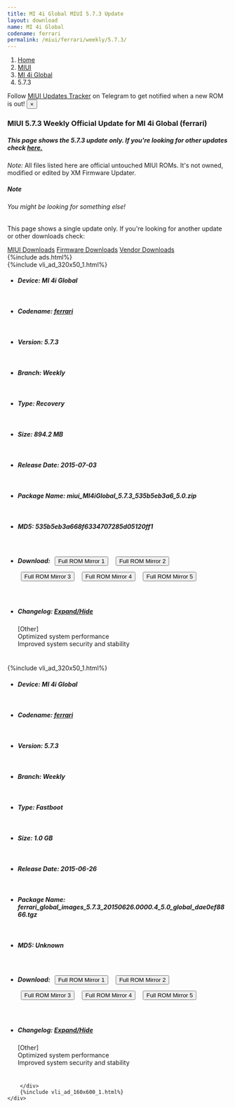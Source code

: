 ```yaml
---
title: MI 4i Global MIUI 5.7.3 Update
layout: download
name: MI 4i Global
codename: ferrari
permalink: /miui/ferrari/weekly/5.7.3/
---
```

<nav aria-label="breadcrumb">
    <ol class="breadcrumb">
        <li class="breadcrumb-item"><a href="/">Home</a></li>
        <li class="breadcrumb-item"><a href="/miui/">MIUI</a></li>
        <li class="breadcrumb-item"><a href="/miui/ferrari/">MI 4i Global</a></li>
        <li class="breadcrumb-item active" aria-current="page">5.7.3</li>
    </ol>
</nav>
<div class="alert alert-primary alert-dismissible fade show" role="alert">
    Follow <a href="https://t.me/MIUIUpdatesTracker" class="alert-link">MIUI Updates Tracker</a> on Telegram to get
    notified when a new ROM is out!
    <button type="button" class="close" data-dismiss="alert" aria-label="Close">
        <span aria-hidden="true">&times;</span>
    </button>
</div>
<div class="col-12 mx-auto">
    <h3 class="title bg-light p-2 rounded">MIUI 5.7.3 Weekly Official Update for MI 4i Global (ferrari)</h3>
    <h5>This page shows the 5.7.3 update only. If you're looking for other updates check
        <a href="/miui/ferrari/">here.</a></h5>
    <p><i>Note: </i>All files listed here are official untouched MIUI ROMs.
        It's not owned, modified or edited by XM Firmware Updater.</p>
    <div class="card">
        <div class="card-body">
            <h5 class="card-title">Note</h5>
            <h6 class="card-subtitle mb-2 text-muted">You might be looking for something else!</h6>
            <p class="card-text">This page shows a single update only.
                If you're looking for another update or other downloads check:</p>
            <a href="/miui/" class="card-link">MIUI Downloads</a>
            <a href="/firmware/" class="card-link">Firmware Downloads</a>
            <a href="/vendor/" class="card-link">Vendor Downloads</a>
        </div>
    </div>
    {%include ads.html%}
    <div class="row justify-content-center">
        <div class="col-10" id="downloads">
                    <div class="card card-body">
            {%include vli_ad_320x50_1.html%}
            <ul class="list-unstyled">
                <li style="padding-bottom: 10px;">
                    <h5><b>Device: </b>MI 4i Global</h5>
                </li>
                <li style="padding-bottom: 10px;">
                    <h5><b>Codename: </b> <a href="/miui/ferrari/" target="_blank">ferrari</a> </h5>
                </li>
                <li style="padding-bottom: 10px;">
                    <h5><b>Version: </b>5.7.3</h5>
                </li>
                <li style="padding-bottom: 10px;">
                    <h5><b>Branch: </b>Weekly</h5>
                </li>
                <li style="padding-bottom: 10px;">
                    <h5><b>Type: </b>Recovery</h5>
                </li>
                <li style="padding-bottom: 10px;">
                    <h5><b>Size: </b>894.2 MB</h5>
                </li>
                <li style="padding-bottom: 10px;">
                    <h5><b>Release Date: </b>2015-07-03</h5>
                </li>
                <li style="padding-bottom: 10px;">
                    <h5><b>Package Name: </b><span id="filename" class="text-dark">miui_MI4iGlobal_5.7.3_535b5eb3a6_5.0.zip</span></h5>
                </li>
                <li style="padding-bottom: 10px;">
                    <h5><b>MD5: </b><span id="md5" class="text-muted">535b5eb3a668f6334707285d05120ff1</span></h5>
                </li>
                <li style="padding-bottom: 10px;">
                    <h5><b>Download: </b> <button type="button" id="download" class="btn btn-primary" style="margin: 7px;" onclick="window.open('https://cdnorg.d.miui.com/5.7.3/miui_MI4iGlobal_5.7.3_535b5eb3a6_5.0.zip', '_blank');"><i class="fa fa-download"></i> Full ROM Mirror 1</button> <button type="button" id="download" class="btn btn-primary" style="margin: 7px;" onclick="window.open('https://bkt-sgp-miui-ota-update-alisgp.oss-ap-southeast-1.aliyuncs.com/5.7.3/miui_MI4iGlobal_5.7.3_535b5eb3a6_5.0.zip', '_blank');"><i class="fa fa-download"></i> Full ROM Mirror 2</button> <button type="button" id="download" class="btn btn-primary" style="margin: 7px;" onclick="window.open('https://bn.d.miui.com/5.7.3/miui_MI4iGlobal_5.7.3_535b5eb3a6_5.0.zip', '_blank');"><i class="fa fa-download"></i> Full ROM Mirror 3</button> <button type="button" id="download" class="btn btn-primary" style="margin: 7px;" onclick="window.open('https://bigota.d.miui.com/5.7.3/miui_MI4iGlobal_5.7.3_535b5eb3a6_5.0.zip', '_blank');"><i class="fa fa-download"></i> Full ROM Mirror 4</button> <button type="button" id="download" class="btn btn-primary" style="margin: 7px;" onclick="window.open('https://hugeota.d.miui.com/5.7.3/miui_MI4iGlobal_5.7.3_535b5eb3a6_5.0.zip', '_blank');"><i class="fa fa-download"></i> Full ROM Mirror 5</button></h5>
                </li>
                <li style="padding-bottom: 10px;">
                    <h5><b>Changelog: </b><a href="#ferrari_1_changelog" data-toggle="collapse" role="button"
                            aria-expanded="false" aria-controls="ferrari_1_changelog"> <i class="fa fa-arrow-down"
                                aria-hidden="true"></i> Expand/Hide</a></h5>
                    <div class="collapse" id="ferrari_1_changelog">
                        <p id="changelog_text">[Other]<br>Optimized system performance<br>Improved system security and stability</p>
                    </div>
                </li>
            </ul>
        </div>
        <div class="card card-body">
            {%include vli_ad_320x50_1.html%}
            <ul class="list-unstyled">
                <li style="padding-bottom: 10px;">
                    <h5><b>Device: </b>MI 4i Global</h5>
                </li>
                <li style="padding-bottom: 10px;">
                    <h5><b>Codename: </b> <a href="/miui/ferrari/" target="_blank">ferrari</a> </h5>
                </li>
                <li style="padding-bottom: 10px;">
                    <h5><b>Version: </b>5.7.3</h5>
                </li>
                <li style="padding-bottom: 10px;">
                    <h5><b>Branch: </b>Weekly</h5>
                </li>
                <li style="padding-bottom: 10px;">
                    <h5><b>Type: </b>Fastboot</h5>
                </li>
                <li style="padding-bottom: 10px;">
                    <h5><b>Size: </b>1.0 GB</h5>
                </li>
                <li style="padding-bottom: 10px;">
                    <h5><b>Release Date: </b>2015-06-26</h5>
                </li>
                <li style="padding-bottom: 10px;">
                    <h5><b>Package Name: </b><span id="filename" class="text-dark">ferrari_global_images_5.7.3_20150626.0000.4_5.0_global_dae0ef8866.tgz</span></h5>
                </li>
                <li style="padding-bottom: 10px;">
                    <h5><b>MD5: </b><span id="md5" class="text-muted">Unknown</span></h5>
                </li>
                <li style="padding-bottom: 10px;">
                    <h5><b>Download: </b> <button type="button" id="download" class="btn btn-primary" style="margin: 7px;" onclick="window.open('https://cdnorg.d.miui.com/5.7.3/ferrari_global_images_5.7.3_20150626.0000.4_5.0_global_dae0ef8866.tgz', '_blank');"><i class="fa fa-download"></i> Full ROM Mirror 1</button> <button type="button" id="download" class="btn btn-primary" style="margin: 7px;" onclick="window.open('https://bkt-sgp-miui-ota-update-alisgp.oss-ap-southeast-1.aliyuncs.com/5.7.3/ferrari_global_images_5.7.3_20150626.0000.4_5.0_global_dae0ef8866.tgz', '_blank');"><i class="fa fa-download"></i> Full ROM Mirror 2</button> <button type="button" id="download" class="btn btn-primary" style="margin: 7px;" onclick="window.open('https://bn.d.miui.com/5.7.3/ferrari_global_images_5.7.3_20150626.0000.4_5.0_global_dae0ef8866.tgz', '_blank');"><i class="fa fa-download"></i> Full ROM Mirror 3</button> <button type="button" id="download" class="btn btn-primary" style="margin: 7px;" onclick="window.open('https://bigota.d.miui.com/5.7.3/ferrari_global_images_5.7.3_20150626.0000.4_5.0_global_dae0ef8866.tgz', '_blank');"><i class="fa fa-download"></i> Full ROM Mirror 4</button> <button type="button" id="download" class="btn btn-primary" style="margin: 7px;" onclick="window.open('https://hugeota.d.miui.com/5.7.3/ferrari_global_images_5.7.3_20150626.0000.4_5.0_global_dae0ef8866.tgz', '_blank');"><i class="fa fa-download"></i> Full ROM Mirror 5</button></h5>
                </li>
                <li style="padding-bottom: 10px;">
                    <h5><b>Changelog: </b><a href="#ferrari_2_changelog" data-toggle="collapse" role="button"
                            aria-expanded="false" aria-controls="ferrari_2_changelog"> <i class="fa fa-arrow-down"
                                aria-hidden="true"></i> Expand/Hide</a></h5>
                    <div class="collapse" id="ferrari_2_changelog">
                        <p id="changelog_text">[Other]<br>Optimized system performance<br>Improved system security and stability</p>
                    </div>
                </li>
            </ul>
        </div>

        </div>
        {%include vli_ad_160x600_1.html%}
    </div>
</div>
